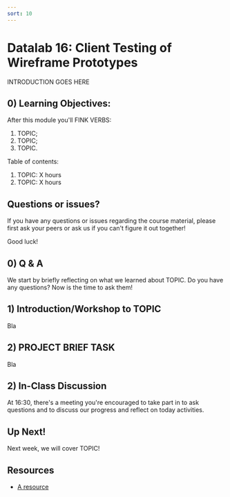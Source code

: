 ```yaml
---
sort: 10
---
```


# Datalab 16: Client Testing of Wireframe Prototypes

INTRODUCTION GOES HERE

## 0) Learning Objectives:
After this module you'll FINK VERBS:
1. TOPIC;
2. TOPIC;
3. TOPIC.

Table of contents:
1. TOPIC: X hours
2. TOPIC: X hours


## Questions or issues?
If you have any questions or issues regarding the course material, please first ask your peers or ask us if you can't figure it out together!

Good luck!

## 0) Q & A
We start by briefly reflecting on what we learned about TOPIC. Do you have any questions? Now is the time to ask them!

## 1) Introduction/Workshop to TOPIC
Bla

## 2) PROJECT BRIEF TASK
Bla


## 2) In-Class Discussion
At 16:30, there's a meeting you're encouraged to take part in to ask questions and to discuss our progress and reflect on today activities.

## Up Next!
Next week, we will cover TOPIC!


## Resources
- [A resource](www.google.com)
